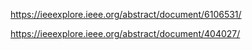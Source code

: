 https://ieeexplore.ieee.org/abstract/document/6106531/

https://ieeexplore.ieee.org/abstract/document/404027/

